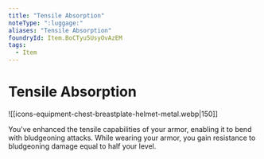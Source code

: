 ```yaml
---
title: "Tensile Absorption"
noteType: ":luggage:"
aliases: "Tensile Absorption"
foundryId: Item.BoCTyu5UsyOvAzEM
tags:
  - Item
---
```


# Tensile Absorption
![[icons-equipment-chest-breastplate-helmet-metal.webp|150]]

You've enhanced the tensile capabilities of your armor, enabling it to bend with bludgeoning attacks. While wearing your armor, you gain resistance to bludgeoning damage equal to half your level.
